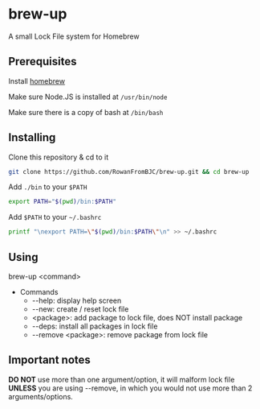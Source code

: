 # brew-up
A small Lock File system for Homebrew

## Prerequisites
Install [homebrew](https://brew.sh)

Make sure Node.JS is installed at `/usr/bin/node`

Make sure there is a copy of bash at `/bin/bash`
## Installing
Clone this repository &amp; cd to it
```bash
git clone https://github.com/RowanFromBJC/brew-up.git && cd brew-up
```
Add `./bin` to your `$PATH`
```bash
export PATH="$(pwd)/bin:$PATH"
```
Add `$PATH` to your `~/.bashrc`
```bash
printf "\nexport PATH=\"$(pwd)/bin:$PATH\"\n" >> ~/.bashrc
```
## Using
brew-up &lt;command&gt;
* Commands
  - --help: display help screen
  - --new: create / reset lock file
  - &lt;package&gt;: add package to lock file, does NOT install package
  - --deps: install all packages in lock file
  - --remove &lt;package&gt;: remove package from lock file
## Important notes
__DO NOT__ use more than one argument/option, it will malform lock file __UNLESS__ you are using --remove, in which you would not use more than 2 arguments/options.
